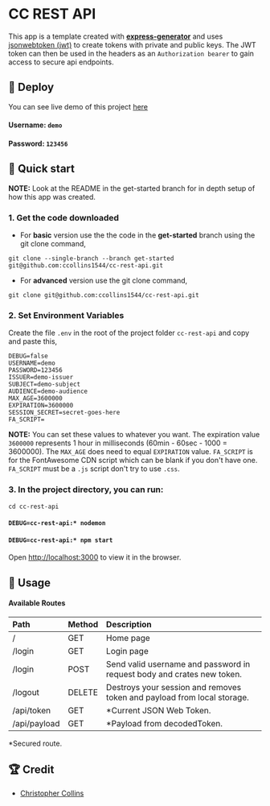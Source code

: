 # CC REST API

This app is a template created with **[express-generator](https://expressjs.com/en/starter/generator.html)** and uses [jsonwebtoken (jwt)](https://www.npmjs.com/package/jsonwebtoken) to create tokens with private and public keys. The JWT token can then be used in the headers as an `Authorization bearer` to gain access to secure api endpoints.

## 💫 Deploy

You can see live demo of this project [here](https://ancient-bastion-93975.herokuapp.com/)

#### Username: `demo`

#### Password: `123456`

## 🚀 Quick start

**NOTE:** Look at the README in the get-started branch for in depth setup of how this app was created.

### 1. Get the code downloaded

- For **basic** version use the the code in the **get-started** branch using the git clone command,

```shell
git clone --single-branch --branch get-started git@github.com:ccollins1544/cc-rest-api.git
```

- For **advanced** version use the git clone command,

```shell
git clone git@github.com:ccollins1544/cc-rest-api.git
```

### 2. **Set Environment Variables**

Create the file `.env` in the root of the project folder `cc-rest-api` and copy and paste this,

```shell
DEBUG=false
USERNAME=demo
PASSWORD=123456
ISSUER=demo-issuer
SUBJECT=demo-subject
AUDIENCE=demo-audience
MAX_AGE=3600000
EXPIRATION=3600000
SESSION_SECRET=secret-goes-here
FA_SCRIPT=
```

**NOTE:** You can set these values to whatever you want. The expiration value `3600000` represents 1 hour in milliseconds (60min - 60sec - 1000 = 3600000). The `MAX_AGE` does need to equal `EXPIRATION` value. `FA_SCRIPT` is for the FontAwesome CDN script which can be blank if you don't have one. `FA_SCRIPT` must be a `.js` script don't try to use `.css`.

### 3. In the project directory, you can run:

```shell
cd cc-rest-api
```

#### `DEBUG=cc-rest-api:* nodemon`

#### `DEBUG=cc-rest-api:* npm start`

Open [http://localhost:3000](http://localhost:3000) to view it in the browser.

## 🥑 Usage

#### Available Routes

| Path         | Method | Description                                                             |
| :----------- | ------ | :---------------------------------------------------------------------- |
| /            | GET    | Home page                                                               |
| /login       | GET    | Login page                                                              |
| /login       | POST   | Send valid username and password in request body and crates new token.  |
| /logout      | DELETE | Destroys your session and removes token and payload from local storage. |
| /api/token   | GET    | \*Current JSON Web Token.                                               |
| /api/payload | GET    | \*Payload from decodedToken.                                            |

\*Secured route.

## 🏆 Credit

- [Christopher Collins](https://ccollins.io)
